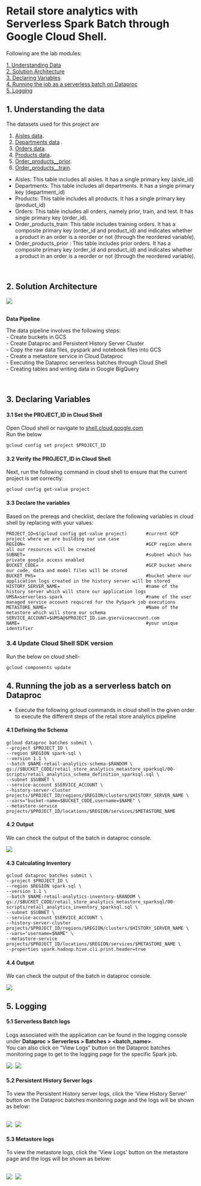 # Retail store analytics with Serverless Spark Batch through Google Cloud Shell.

Following are the lab modules:

[1. Understanding Data](05a-retail-store-analytics-gcloud-execution.md#1-understanding-the-data)<br>
[2. Solution Architecture](05a-retail-store-analytics-gcloud-execution.md#2-solution-architecture)<br>
[3. Declaring Variables](05a-retail-store-analytics-gcloud-execution.md#3-declaring-variables)<br>
[4. Running the job as a serverless batch on Dataproc](05a-retail-store-analytics-gcloud-execution.md#4-running-the-job-as-a-serverless-batch-on-dataproc)<br>
[5. Logging](05a-retail-store-analytics-gcloud-execution.md#5-logging)<br>

## 1. Understanding the data

The datasets used for this project are


1. [Aisles data](../01-datasets/aisles/aisles.csv). <br>
2. [Departments data](../01-datasets/departments/departments.csv) . <br>
3. [Orders data](../01-datasets/orders/orders.csv). <br>
4. [Products data](../01-datasets/products/products.csv). <br>
5. [Order_products__prior](./01-datasets/order_products/order_products__prior.csv). <br>
6. [Order_products__train](../01-datasets/order_products/order_products__train.csv). <br>


- Aisles: This table includes all aisles. It has a single primary key (aisle_id)
- Departments: This table includes all departments. It has a single primary key (department_id)
- Products: This table includes all products. It has a single primary key (product_id)
- Orders: This table includes all orders, namely prior, train, and test. It has single primary key (order_id).
- Order_products_train: This table includes training orders. It has a composite primary key (order_id and product_id)
						and indicates whether a product in an order is a reorder or not (through the reordered variable).
- Order_products_prior : This table includes prior orders. It has a composite primary key (order_id and product_id) and
						indicates whether a product in an order is a reorder or not (through the reordered variable).

<br>

## 2. Solution Architecture

<kbd>
<img src=../images/Flow_of_Resources.jpeg />
</kbd>

<br>
<br>

**Data Pipeline**

The data pipeline involves the following steps: <br>
	- Create buckets in GCS <br>
	- Create Dataproc and Persistent History Server Cluster <br>
	- Copy the raw data files, pyspark and notebook files into GCS <br>
	- Create a metastore service in Cloud Dataproc <br>
	- Executing the Dataproc serverless batches through Cloud Shell <br>
	- Creating tables and writing data in Google BigQuery <br>

<br>


## 3. Declaring Variables

#### 3.1 Set the PROJECT_ID in Cloud Shell

Open Cloud shell or navigate to [shell.cloud.google.com](https://shell.cloud.google.com)<br>
Run the below
```
gcloud config set project $PROJECT_ID

```

####  3.2 Verify the PROJECT_ID in Cloud Shell

Next, run the following command in cloud shell to ensure that the current project is set correctly:

```
gcloud config get-value project
```

####  3.3 Declare the variables

Based on the prereqs and checklist, declare the following variables in cloud shell by replacing with your values:


```
PROJECT_ID=$(gcloud config get-value project)       #current GCP project where we are building our use case
REGION=                                             #GCP region where all our resources will be created
SUBNET=                                             #subnet which has private google access enabled
BUCKET_CODE=                                        #GCP bucket where our code, data and model files will be stored
BUCKET_PHS=                                         #bucket where our application logs created in the history server will be stored
HISTORY_SERVER_NAME=                                #name of the history server which will store our application logs
UMSA=serverless-spark                               #name of the user managed service account required for the PySpark job executions
METASTORE_NAME=                                     #Name of the metastore which will store our schema
SERVICE_ACCOUNT=$UMSA@$PROJECT_ID.iam.gserviceaccount.com
NAME=                                               #your unique identifier
```

### 3.4 Update Cloud Shell SDK version
Run the below on cloud shell-
```
gcloud components update
```


## 4.  Running the job as a serverless batch on Dataproc

* Execute the following gcloud commands in cloud shell in the given order to execute the different steps of the retail store analytics pipeline

#### 4.1 Defining the Schema

```
gcloud dataproc batches submit \
--project $PROJECT_ID \
--region $REGION spark-sql \
--version 1.1 \
--batch $NAME-retail-analytics-schema-$RANDOM \
gs://$BUCKET_CODE/retail_store_analytics_metastore_sparksql/00-scripts/retail_analytics_schema_definition_sparksql.sql \
--subnet $SUBNET \
--service-account $SERVICE_ACCOUNT \
--history-server-cluster projects/$PROJECT_ID/regions/$REGION/clusters/$HISTORY_SERVER_NAME \
--vars="bucket-name=$BUCKET_CODE,username=$NAME" \
--metastore-service projects/$PROJECT_ID/locations/$REGION/services/$METASTORE_NAME

```

#### 4.2  Output

 We can check the output of the batch in dataproc console.

 <kbd>
<img src=../images/output1.png />
</kbd>

#### 4.3 Calculating Inventory


```
gcloud dataproc batches submit \
--project $PROJECT_ID \
--region $REGION spark-sql \
--version 1.1 \
--batch $NAME-retail-analytics-inventory-$RANDOM \
gs://$BUCKET_CODE/retail_store_analytics_metastore_sparksql/00-scripts/retail_analytics_inventory_sparksql.sql \
--subnet $SUBNET \
--service-account $SERVICE_ACCOUNT \
--history-server-cluster projects/$PROJECT_ID/regions/$REGION/clusters/$HISTORY_SERVER_NAME \
--vars="username=$NAME" \
--metastore-service projects/$PROJECT_ID/locations/$REGION/services/$METASTORE_NAME \
--properties spark.hadoop.hive.cli.print.header=true

```

#### 4.4 Output

 We can check the output of the batch in dataproc console.

 <kbd>
<img src=../images/output2.png />
</kbd>


## 5. Logging

#### 5.1 Serverless Batch logs

Logs associated with the application can be found in the logging console under
**Dataproc > Serverless > Batches > <batch_name>**.
<br> You can also click on “View Logs” button on the Dataproc batches monitoring page to get to the logging page for the specific Spark job.

<kbd>
<img src=../images/image10.png />
</kbd>

<kbd>
<img src=../images/image11.png />
</kbd>

<br>

#### 5.2 Persistent History Server logs

To view the Persistent History server logs, click the 'View History Server' button on the Dataproc batches monitoring page and the logs will be shown as below:

<br>

<kbd>
<img src=../images/image12.png />
</kbd>

<kbd>
<img src=../images/image13.png />
</kbd>

<br>

#### 5.3 Metastore logs

To view the metastore logs, click the 'View Logs' button on the metastore page and the logs will be shown as below:

<br>

<kbd>
<img src=../images/meta_logs01.png />
</kbd>

<kbd>
<img src=../images/meta_logs02.png />
</kbd>

<br>
